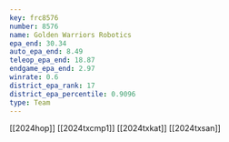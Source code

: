 ```yaml
---
key: frc8576
number: 8576
name: Golden Warriors Robotics
epa_end: 30.34
auto_epa_end: 8.49
teleop_epa_end: 18.87
endgame_epa_end: 2.97
winrate: 0.6
district_epa_rank: 17
district_epa_percentile: 0.9096
type: Team
---
```

[[2024hop]]
[[2024txcmp1]]
[[2024txkat]]
[[2024txsan]]
